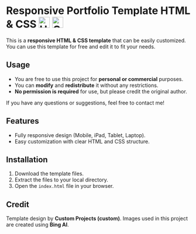 # Responsive Portfolio Template HTML & CSS <img src="https://upload.wikimedia.org/wikipedia/commons/thumb/6/61/HTML5_logo_and_wordmark.svg/225px-HTML5_logo_and_wordmark.svg.png" alt="HTML Logo" width="30" /> <img src="https://upload.wikimedia.org/wikipedia/commons/thumb/6/62/CSS3_logo.svg/512px-CSS3_logo.svg.png" alt="CSS3 Logo" width="30" />
This is a **responsive HTML & CSS template** that can be easily customized. You can use this template for free and edit it to fit your needs.

## Usage

- You are free to use this project for **personal or commercial** purposes.
- You can **modify** and **redistribute** it without any restrictions.
- **No permission is required** for use, but please credit the original author.

If you have any questions or suggestions, feel free to contact me!

## Features

- Fully responsive design (Mobile, iPad, Tablet, Laptop).
- Easy customization with clear HTML and CSS structure.

## Installation

1. Download the template files.
2. Extract the files to your local directory.
3. Open the `index.html` file in your browser.

## Credit
Template design by **Custom Projects (custom)**.
Images used in this project are created using **Bing AI**.
